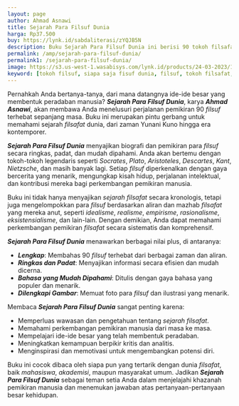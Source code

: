 ```yaml
---
layout: page
author: Ahmad Asnawi
title: Sejarah Para Filsuf Dunia
harga: Rp37.500
buy: https://lynk.id/sabdaliterasi/zYQJB5N
description: Buku Sejarah Para Filsuf Dunia ini berisi 90 tokoh filsafat baik kuno maupun modern yang akan memperkaya khasanah pengetahuan Anda.
permalink: /amp/sejarah-para-filsuf-dunia/
permalink1: /sejarah-para-filsuf-dunia/
image: https://s3.us-west-1.wasabisys.com/lynk.id/products/24-03-2023/1679591819391_1795884
keyword: [tokoh filsuf, siapa saja fisuf dunia, filsuf, tokoh filsafat, pemikiran tokoh filsafat, pemikiran tokoh]
---
```

<p>Pernahkah Anda bertanya-tanya, dari mana datangnya ide-ide besar yang membentuk peradaban manusia? <em><strong>Sejarah Para Filsuf Dunia</strong></em>, karya <em><strong>Ahmad Asnawi</strong></em>, akan membawa Anda menelusuri perjalanan pemikiran 90 <em>filsuf</em> terhebat sepanjang masa. Buku ini merupakan pintu gerbang untuk memahami sejarah <em>filsafat</em> dunia, dari zaman Yunani Kuno hingga era kontemporer.</p><p><em><strong>Sejarah Para Filsuf Dunia</strong></em> menyajikan biografi dan pemikiran para <em>filsuf</em> secara ringkas, padat, dan mudah dipahami. Anda akan bertemu dengan tokoh-tokoh legendaris seperti <em>Socrates</em>, <em>Plato</em>, <em>Aristoteles</em>, <em>Descartes</em>, <em>Kant</em>, <em>Nietzsche</em>, dan masih banyak lagi. Setiap <em>filsuf</em> diperkenalkan dengan gaya bercerita yang menarik, mengungkap kisah hidup, perjalanan intelektual, dan kontribusi mereka bagi perkembangan pemikiran manusia.</p><p>Buku ini tidak hanya menyajikan <em>sejarah filsafat</em> secara kronologis, tetapi juga mengelompokkan para <em>filsuf</em> berdasarkan aliran dan mazhab <em>filsafat</em> yang mereka anut, seperti <em>idealisme</em>, <em>realisme</em>, <em>empirisme</em>, <em>rasionalisme</em>, <em>eksistensialisme</em>, dan lain-lain. Dengan demikian, Anda dapat memahami perkembangan pemikiran <em>filsafat</em> secara sistematis dan komprehensif.</p><p><em><strong>Sejarah Para Filsuf Dunia</strong></em> menawarkan berbagai nilai plus, di antaranya:</p><ul><li><em><strong>Lengkap</strong></em>: Membahas 90 <em>filsuf</em> terhebat dari berbagai zaman dan aliran.</li><li><em><strong>Ringkas dan Padat</strong></em>: Menyajikan informasi secara efisien dan mudah dicerna.</li><li><em><strong>Bahasa yang Mudah Dipahami</strong></em>: Ditulis dengan gaya bahasa yang populer dan menarik.</li><li><em><strong>Dilengkapi Gambar</strong></em>: Memuat foto para <em>filsuf</em> dan ilustrasi yang menarik.</li></ul><p>Membaca <em><strong>Sejarah Para Filsuf Dunia</strong></em> sangat penting karena:</p><ul><li>Memperluas wawasan dan pengetahuan tentang <em>sejarah filsafat</em>.</li><li>Memahami perkembangan pemikiran manusia dari masa ke masa.</li><li>Mempelajari ide-ide besar yang telah membentuk peradaban.</li><li>Meningkatkan kemampuan berpikir kritis dan analitis.</li><li>Menginspirasi dan memotivasi untuk mengembangkan potensi diri.</li></ul><p>Buku ini cocok dibaca oleh siapa pun yang tertarik dengan dunia <em>filsafat</em>, baik <em>mahasiswa</em>, <em>akademisi</em>, maupun masyarakat umum. Jadikan <em><strong>Sejarah Para Filsuf Dunia</strong></em> sebagai teman setia Anda dalam menjelajahi khazanah pemikiran manusia dan menemukan jawaban atas pertanyaan-pertanyaan besar kehidupan.</p>
